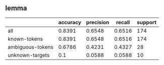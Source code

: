 
## lemma

|                  | accuracy | precision | recall | support |
|------------------|----------|-----------|--------|---------|
| all              | 0.8391   | 0.6548    | 0.6516 | 174     |
| known-tokens     | 0.8391   | 0.6548    | 0.6516 | 174     |
| ambiguous-tokens | 0.6786   | 0.4231    | 0.4327 | 28      |
| unknown-targets  | 0.1      | 0.0588    | 0.0588 | 10      |

